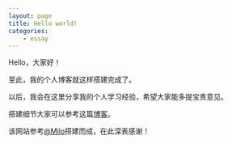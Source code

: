 ```yaml
---
layout: page
title: Hello world!
categories:
    - essay
---
```


Hello，大家好！

至此，我的个人博客就这样搭建完成了。

以后，我会在这里分享我的个人学习经验，希望大家能多提宝贵意见。

搭建细节大家可以参考这篇[博客](http://www.jianshu.com/p/882f155897f0)。

该网站参考[@Milo](http://miloyip.com)搭建而成，在此深表感谢！

